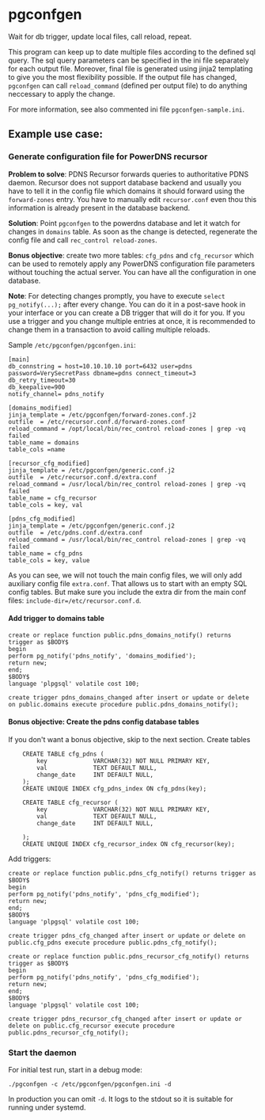 # pgconfgen
Wait for db trigger, update local files, call reload, repeat.

This program can keep up to date multiple files according to the defined sql query. The sql query parameters can be specified in the ini file separately for each output file. Moreover, final file is generated using jinja2 templating to give you the most flexibility possible. If the output file has changed, `pgconfgen` can call `reload_command` (defined per output file) to do anything neccessary to apply the change.

For more information, see also commented ini file `pgconfgen-sample.ini`.


## Example use case: 
### Generate configuration file for PowerDNS recursor

**Problem to solve**: PDNS Recursor forwards queries to authoritative PDNS daemon. Recursor does not support database backend and usually you have to tell it in the config file which domains it should forward using the `forward-zones` entry. You have to manually edit `recursor.conf` even thou this information is already present in the database backend.

**Solution**: Point `pgconfgen` to the powerdns database and let it watch for changes in `domains` table. As soon as the change is detected, regenerate the config file and call `rec_control reload-zones`.

**Bonus objective**: create two more tables: `cfg_pdns` and `cfg_recursor` which can be used to remotely apply any PowerDNS configuration file parameters without touching the actual server. You can have all the configuration in one database.

**Note**: For detecting changes promptly, you have to execute `select pg_notify(...);` after every change. You can do it in a post-save hook in your interface or you can create a DB trigger that will do it for you. If you use a trigger and you change multiple entries at once, it is recommended to change them in a transaction to avoid calling multiple reloads.

Sample `/etc/pgconfgen/pgconfgen.ini`:
```
[main]
db_connstring = host=10.10.10.10 port=6432 user=pdns password=VerySecretPass dbname=pdns connect_timeout=3
db_retry_timeout=30
db_keepalive=900
notify_channel= pdns_notify

[domains_modified]
jinja_template = /etc/pgconfgen/forward-zones.conf.j2
outfile  = /etc/recursor.conf.d/forward-zones.conf
reload_command = /opt/local/bin/rec_control reload-zones | grep -vq failed
table_name = domains
table_cols =name

[recursor_cfg_modified]
jinja_template = /etc/pgconfgen/generic.conf.j2
outfile  = /etc/recursor.conf.d/extra.conf
reload_command = /usr/local/bin/rec_control reload-zones | grep -vq failed
table_name = cfg_recursor
table_cols = key, val

[pdns_cfg_modified]
jinja_template = /etc/pgconfgen/generic.conf.j2
outfile  = /etc/pdns.conf.d/extra.conf
reload_command = /usr/local/bin/rec_control reload-zones | grep -vq failed
table_name = cfg_pdns
table_cols = key, value
```
As you can see, we will not touch the main config files, we will only add auxiliary config file `extra.conf`. That allows us to start with an empty SQL config tables. But make sure you include the extra dir from the main conf files: `include-dir=/etc/recursor.conf.d`.

#### Add trigger to domains table
```
create or replace function public.pdns_domains_notify() returns trigger as $BODY$
begin
perform pg_notify('pdns_notify', 'domains_modified');
return new;
end;
$BODY$
language 'plpgsql' volatile cost 100;

create trigger pdns_domains_changed after insert or update or delete on public.domains execute procedure public.pdns_domains_notify();
```

#### Bonus objective: Create the pdns config database tables
If you don't want a bonus objective, skip to the next section. Create tables
```
    CREATE TABLE cfg_pdns (
        key             VARCHAR(32) NOT NULL PRIMARY KEY,
        val             TEXT DEFAULT NULL,
        change_date     INT DEFAULT NULL,
    );
    CREATE UNIQUE INDEX cfg_pdns_index ON cfg_pdns(key);
    
    CREATE TABLE cfg_recursor (
        key             VARCHAR(32) NOT NULL PRIMARY KEY,
        val             TEXT DEFAULT NULL,
        change_date     INT DEFAULT NULL,

    );
    CREATE UNIQUE INDEX cfg_recursor_index ON cfg_recursor(key);
```
Add triggers:
```
create or replace function public.pdns_cfg_notify() returns trigger as $BODY$
begin
perform pg_notify('pdns_notify', 'pdns_cfg_modified');
return new;
end;
$BODY$
language 'plpgsql' volatile cost 100;

create trigger pdns_cfg_changed after insert or update or delete on public.cfg_pdns execute procedure public.pdns_cfg_notify();

create or replace function public.pdns_recursor_cfg_notify() returns trigger as $BODY$
begin
perform pg_notify('pdns_notify', 'pdns_cfg_modified');
return new;
end;
$BODY$
language 'plpgsql' volatile cost 100;

create trigger pdns_recursor_cfg_changed after insert or update or delete on public.cfg_recursor execute procedure public.pdns_recursor_cfg_notify();
```
### Start the daemon
For initial test run, start in a debug mode:
```
./pgconfgen -c /etc/pgconfgen/pgconfgen.ini -d
```
In production you can omit `-d`. It logs to the stdout so it is suitable for running under systemd.
